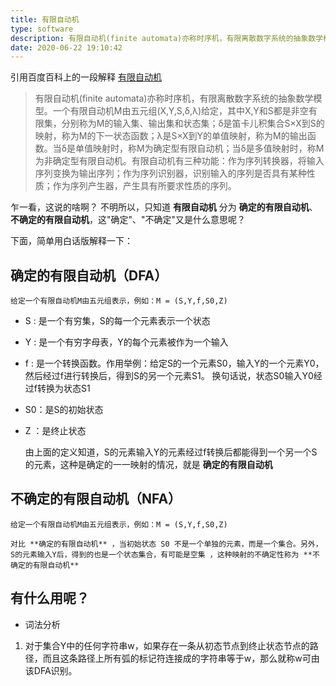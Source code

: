 ```yaml
---
title: 有限自动机
type: software
description: 有限自动机(finite automata)亦称时序机，有限离散数字系统的抽象数学模型。一个有限自动机M由五元组(X,Y,S,δ,λ)给定，其中X,Y和S都是非空有限集...
date: 2020-06-22 19:10:42
---
```


引用百度百科上的一段解释 [有限自动机](https://baike.baidu.com/item/%E6%9C%89%E9%99%90%E8%87%AA%E5%8A%A8%E6%9C%BA/8700995?fr=aladdin)

>有限自动机(finite automata)亦称时序机，有限离散数字系统的抽象数学模型。一个有限自动机M由五元组(X,Y,S,δ,λ)给定，其中X,Y和S都是非空有限集，分别称为M的输入集、输出集和状态集；δ是笛卡儿积集合S×X到S的映射，称为M的下一状态函数；λ是S×X到Y的单值映射，称为M的输出函数。当δ是单值映射时，称M为确定型有限自动机；当δ是多值映射时，称M为非确定型有限自动机。有限自动机有三种功能：作为序列转换器，将输入序列变换为输出序列；作为序列识别器，识别输入的序列是否具有某种性质；作为序列产生器，产生具有所要求性质的序列。

乍一看，这说的啥啊？ 不明所以，只知道 **有限自动机** 分为 **确定的有限自动机**、**不确定的有限自动机**，这"确定"、"不确定"又是什么意思呢？

下面，简单用白话版解释一下：

## 确定的有限自动机（DFA）

    给定一个有限自动机M由五元组表示，例如：M = (S,Y,f,S0,Z)

* S : 是一个有穷集，S的每一个元素表示一个状态
* Y : 是一个有穷字母表，Y的每个元素被作为一个输入
* f : 是一个转换函数。作用举例：给定S的一个元素S0，输入Y的一个元素Y0，然后经过f进行转换后，得到S的另一个元素S1。 换句话说，状态S0输入Y0经过f转换为状态S1
* S0：是S的初始状态
* Z ：是终止状态

    由上面的定义知道，S的元素输入Y的元素经过f转换后都能得到一个另一个S的元素，这种是确定的一一映射的情况，就是 **确定的有限自动机**

## 不确定的有限自动机（NFA）

    给定一个有限自动机M由五元组表示，例如：M = (S,Y,f,S0,Z)

    对比 **确定的有限自动机** ，当初始状态 S0 不是一个单独的元素，而是一个集合。另外，S的元素输入Y后，得到的也是一个状态集合，有可能是空集 ，这种映射的不确定性称为 **不确定的有限自动机**

## 有什么用呢？

* 词法分析

1. 对于集合Y中的任何字符串w，如果存在一条从初态节点到终止状态节点的路径，而且这条路径上所有弧的标记符连接成的字符串等于w，那么就称w可由该DFA识别。

